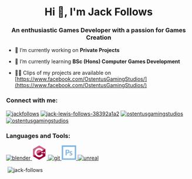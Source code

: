 <h1 align="center">Hi 👋, I'm Jack Follows</h1>
<h3 align="center">An enthusiastic Games Developer with a passion for Games Creation</h3>


- 🔭 I’m currently working on **Private Projects**

- 🌱 I’m currently learning **BSc (Hons) Computer Games Development**

- 👨‍💻 Clips of my projects are available on [https://www.facebook.com/OstentusGamingStudios/](https://www.facebook.com/OstentusGamingStudios/)

<h3 align="left">Connect with me:</h3>
<p align="left">
<a href="https://twitter.com/jackfollows" target="blank"><img align="center" src="https://raw.githubusercontent.com/rahuldkjain/github-profile-readme-generator/master/src/images/icons/Social/twitter.svg" alt="jackfollows" height="30" width="40" /></a>
<a href="https://linkedin.com/in/jack-lewis-follows-38392a1a2" target="blank"><img align="center" src="https://raw.githubusercontent.com/rahuldkjain/github-profile-readme-generator/master/src/images/icons/Social/linked-in-alt.svg" alt="jack-lewis-follows-38392a1a2" height="30" width="40" /></a>
<a href="https://instagram.com/ostentusgamingstudios" target="blank"><img align="center" src="https://raw.githubusercontent.com/rahuldkjain/github-profile-readme-generator/master/src/images/icons/Social/instagram.svg" alt="ostentusgamingstudios" height="30" width="40" /></a>
<a href="https://www.facebook.com/OstentusGamingStudios/" target="blank"><img align="center" src="https://raw.githubusercontent.com/rahuldkjain/github-profile-readme-generator/master/src/images/icons/Social/facebook.svg" alt="ostentusgamingstudios" height="30" width="40" /></a>
</p>

<h3 align="left">Languages and Tools:</h3>
<p align="left"> <a href="https://www.blender.org/" target="_blank"> <img src="https://download.blender.org/branding/community/blender_community_badge_white.svg" alt="blender" width="40" height="40"/> </a> <a href="https://www.w3schools.com/cpp/" target="_blank"> <img src="https://raw.githubusercontent.com/devicons/devicon/master/icons/cplusplus/cplusplus-original.svg" alt="cplusplus" width="40" height="40"/> </a> <a href="https://git-scm.com/" target="_blank"> <img src="https://www.vectorlogo.zone/logos/git-scm/git-scm-icon.svg" alt="git" width="40" height="40"/> </a> <a href="https://www.photoshop.com/en" target="_blank"> <img src="https://raw.githubusercontent.com/devicons/devicon/master/icons/photoshop/photoshop-line.svg" alt="photoshop" width="40" height="40"/> </a> <a href="https://unrealengine.com/" target="_blank"> <img src="https://raw.githubusercontent.com/kenangundogan/fontisto/036b7eca71aab1bef8e6a0518f7329f13ed62f6b/icons/svg/brand/unreal-engine.svg" alt="unreal" width="40" height="40"/> </a> </p>

<p>&nbsp;<img align="center" src="https://github-readme-stats.vercel.app/api?username=jack-follows&show_icons=true&locale=en" alt="jack-follows" /></p>
